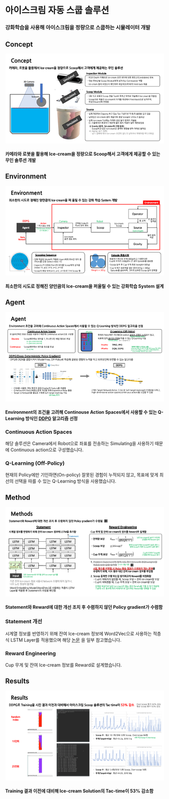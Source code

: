 # 아이스크림 자동 스쿱 솔루션
### 강화학습을 사용해 아이스크림을 정량으로 스쿱하는 시뮬레이터 개발

## Concept
![concept.png](presentations/concept.png)
#### 카메라와 로봇을 활용해 Ice-cream을 정량으로 Scoop해서 고객에게 제공할 수 있는 무인 솔루션 개발

## Environment
![environment.png](presentations/environment.png)
#### 최소한의 시도로 정해진 양만큼의 Ice-cream을 퍼올릴 수 있는 강화학습 System 설계

## Agent
![agent.png](presentations/agent.png)
#### Environment의 조건을 고려해 Continouse Action Spaces에서 사용할 수 있는 Q-Learning 방식인 [DDPG](https://arxiv.org/pdf/1509.02971.pdf) 알고리즘 선정

### Continuous Action Spaces
해당 솔루션은 Camera에서 Robot으로 좌표를 전송하는 Simulating을 사용하기 때문에 Continuous action으로 구성했습니다.

### Q-Learning (Off-Policy)
현재의 Policy에만 기인하면(On-policy) 잘못된 경험이 누적되지 않고, 목표에 맞게 최선의 선택을 따를 수 있는 Q-Learning 방식을 사용했습니다.

## Method
![method.png](presentations/method.png)
#### Statement와 Reward에 대한 개선 조치 후 수렴하지 않던 Policy gradient가 수렴함

### Statement 개선
시계열 정보를 반영하기 위해 잔여 Ice-cream 정보에 Word2Vec으로 사용하는 적층식 LSTM Layer를 적용했으며 해당 [논문](https://arxiv.org/abs/1707.07338) 을 일부 참고했습니다.

### Reward Engineering
Cup 무게 및 잔여 Ice-cream 정보를 Reward로 설계했습니다.

## Results
![results](presentations/results.png)
#### Training 결과 이전에 대비해 Ice-cream Solution의 Tac-time이 53% 감소함
